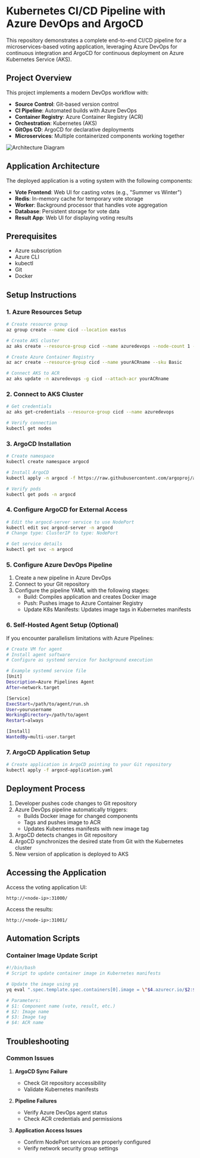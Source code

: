 # Kubernetes CI/CD Pipeline with Azure DevOps and ArgoCD

This repository demonstrates a complete end-to-end CI/CD pipeline for a microservices-based voting application, leveraging Azure DevOps for continuous integration and ArgoCD for continuous deployment on Azure Kubernetes Service (AKS).

## Project Overview

This project implements a modern DevOps workflow with:

- **Source Control**: Git-based version control
- **CI Pipeline**: Automated builds with Azure DevOps
- **Container Registry**: Azure Container Registry (ACR)
- **Orchestration**: Kubernetes (AKS)
- **GitOps CD**: ArgoCD for declarative deployments
- **Microservices**: Multiple containerized components working together

![Architecture Diagram](path/to/architecture-diagram.png)

## Application Architecture

The deployed application is a voting system with the following components:

- **Vote Frontend**: Web UI for casting votes (e.g., "Summer vs Winter")
- **Redis**: In-memory cache for temporary vote storage
- **Worker**: Background processor that handles vote aggregation
- **Database**: Persistent storage for vote data
- **Result App**: Web UI for displaying voting results

## Prerequisites

- Azure subscription
- Azure CLI
- kubectl
- Git
- Docker

## Setup Instructions

### 1. Azure Resources Setup

```bash
# Create resource group
az group create --name cicd --location eastus

# Create AKS cluster
az aks create --resource-group cicd --name azuredevops --node-count 1 --enable-addons monitoring --generate-ssh-keys

# Create Azure Container Registry
az acr create --resource-group cicd --name yourACRname --sku Basic

# Connect AKS to ACR
az aks update -n azuredevops -g cicd --attach-acr yourACRname
```

### 2. Connect to AKS Cluster

```bash
# Get credentials
az aks get-credentials --resource-group cicd --name azuredevops

# Verify connection
kubectl get nodes
```

### 3. ArgoCD Installation

```bash
# Create namespace
kubectl create namespace argocd

# Install ArgoCD
kubectl apply -n argocd -f https://raw.githubusercontent.com/argoproj/argo-cd/stable/manifests/install.yaml

# Verify pods
kubectl get pods -n argocd
```

### 4. Configure ArgoCD for External Access

```bash
# Edit the argocd-server service to use NodePort
kubectl edit svc argocd-server -n argocd
# Change type: ClusterIP to type: NodePort

# Get service details
kubectl get svc -n argocd
```

### 5. Configure Azure DevOps Pipeline

1. Create a new pipeline in Azure DevOps
2. Connect to your Git repository
3. Configure the pipeline YAML with the following stages:
   - Build: Compiles application and creates Docker image
   - Push: Pushes image to Azure Container Registry
   - Update K8s Manifests: Updates image tags in Kubernetes manifests

### 6. Self-Hosted Agent Setup (Optional)

If you encounter parallelism limitations with Azure Pipelines:

```bash
# Create VM for agent
# Install agent software
# Configure as systemd service for background execution

# Example systemd service file
[Unit]
Description=Azure Pipelines Agent
After=network.target

[Service]
ExecStart=/path/to/agent/run.sh
User=yourusername
WorkingDirectory=/path/to/agent
Restart=always

[Install]
WantedBy=multi-user.target
```

### 7. ArgoCD Application Setup

```bash
# Create application in ArgoCD pointing to your Git repository
kubectl apply -f argocd-application.yaml
```

## Deployment Process

1. Developer pushes code changes to Git repository
2. Azure DevOps pipeline automatically triggers:
   - Builds Docker image for changed components
   - Tags and pushes image to ACR
   - Updates Kubernetes manifests with new image tag
3. ArgoCD detects changes in Git repository
4. ArgoCD synchronizes the desired state from Git with the Kubernetes cluster
5. New version of application is deployed to AKS

## Accessing the Application

Access the voting application UI:
```
http://<node-ip>:31000/
```

Access the results:
```
http://<node-ip>:31001/
```

## Automation Scripts

### Container Image Update Script

```bash
#!/bin/bash
# Script to update container image in Kubernetes manifests

# Update the image using yq
yq eval ".spec.template.spec.containers[0].image = \"$4.azurecr.io/$2:$3\"" -i k8s-specifications/$1-deployment.yaml

# Parameters:
# $1: Component name (vote, result, etc.)
# $2: Image name
# $3: Image tag
# $4: ACR name
```

## Troubleshooting

### Common Issues

1. **ArgoCD Sync Failure**
   - Check Git repository accessibility
   - Validate Kubernetes manifests

2. **Pipeline Failures**
   - Verify Azure DevOps agent status
   - Check ACR credentials and permissions

3. **Application Access Issues**
   - Confirm NodePort services are properly configured
   - Verify network security group settings


